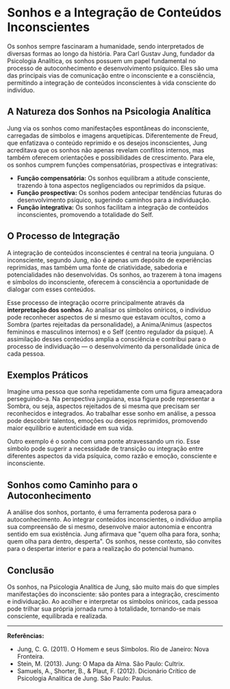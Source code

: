 
# Sonhos e a Integração de Conteúdos Inconscientes

Os sonhos sempre fascinaram a humanidade, sendo interpretados de diversas formas ao longo da história. Para Carl Gustav Jung, fundador da Psicologia Analítica, os sonhos possuem um papel fundamental no processo de autoconhecimento e desenvolvimento psíquico. Eles são uma das principais vias de comunicação entre o inconsciente e a consciência, permitindo a integração de conteúdos inconscientes à vida consciente do indivíduo.

## A Natureza dos Sonhos na Psicologia Analítica

Jung via os sonhos como manifestações espontâneas do inconsciente, carregadas de símbolos e imagens arquetípicas. Diferentemente de Freud, que enfatizava o conteúdo reprimido e os desejos inconscientes, Jung acreditava que os sonhos não apenas revelam conflitos internos, mas também oferecem orientações e possibilidades de crescimento. Para ele, os sonhos cumprem funções compensatórias, prospectivas e integrativas:

- **Função compensatória:** Os sonhos equilibram a atitude consciente, trazendo à tona aspectos negligenciados ou reprimidos da psique.
- **Função prospectiva:** Os sonhos podem antecipar tendências futuras do desenvolvimento psíquico, sugerindo caminhos para a individuação.
- **Função integrativa:** Os sonhos facilitam a integração de conteúdos inconscientes, promovendo a totalidade do Self.

## O Processo de Integração

A integração de conteúdos inconscientes é central na teoria junguiana. O inconsciente, segundo Jung, não é apenas um depósito de experiências reprimidas, mas também uma fonte de criatividade, sabedoria e potencialidades não desenvolvidas. Os sonhos, ao trazerem à tona imagens e símbolos do inconsciente, oferecem à consciência a oportunidade de dialogar com esses conteúdos.

Esse processo de integração ocorre principalmente através da **interpretação dos sonhos**. Ao analisar os símbolos oníricos, o indivíduo pode reconhecer aspectos de si mesmo que estavam ocultos, como a Sombra (partes rejeitadas da personalidade), a Anima/Animus (aspectos femininos e masculinos internos) e o Self (centro regulador da psique). A assimilação desses conteúdos amplia a consciência e contribui para o processo de individuação — o desenvolvimento da personalidade única de cada pessoa.

## Exemplos Práticos

Imagine uma pessoa que sonha repetidamente com uma figura ameaçadora perseguindo-a. Na perspectiva junguiana, essa figura pode representar a Sombra, ou seja, aspectos rejeitados de si mesma que precisam ser reconhecidos e integrados. Ao trabalhar esse sonho em análise, a pessoa pode descobrir talentos, emoções ou desejos reprimidos, promovendo maior equilíbrio e autenticidade em sua vida.

Outro exemplo é o sonho com uma ponte atravessando um rio. Esse símbolo pode sugerir a necessidade de transição ou integração entre diferentes aspectos da vida psíquica, como razão e emoção, consciente e inconsciente.

## Sonhos como Caminho para o Autoconhecimento

A análise dos sonhos, portanto, é uma ferramenta poderosa para o autoconhecimento. Ao integrar conteúdos inconscientes, o indivíduo amplia sua compreensão de si mesmo, desenvolve maior autonomia e encontra sentido em sua existência. Jung afirmava que "quem olha para fora, sonha; quem olha para dentro, desperta". Os sonhos, nesse contexto, são convites para o despertar interior e para a realização do potencial humano.

## Conclusão

Os sonhos, na Psicologia Analítica de Jung, são muito mais do que simples manifestações do inconsciente: são pontes para a integração, crescimento e individuação. Ao acolher e interpretar os símbolos oníricos, cada pessoa pode trilhar sua própria jornada rumo à totalidade, tornando-se mais consciente, equilibrada e realizada.

---

**Referências:**

- Jung, C. G. (2011). O Homem e seus Símbolos. Rio de Janeiro: Nova Fronteira.
- Stein, M. (2013). Jung: O Mapa da Alma. São Paulo: Cultrix.
- Samuels, A., Shorter, B., & Plaut, F. (2012). Dicionário Crítico de Psicologia Analítica de Jung. São Paulo: Paulus.
```

